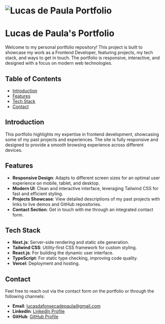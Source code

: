 # ![Lucas de Paula Portfolio](https://github.com/lucasdafonsecadepaula/portfolio/blob/main/public/images/og-image.png)

# Lucas de Paula's Portfolio

Welcome to my personal portfolio repository! This project is built to showcase my work as a Frontend Developer, featuring projects, my tech stack, and ways to get in touch. The portfolio is responsive, interactive, and designed with a focus on modern web technologies.

## Table of Contents
- [Introduction](#introduction)
- [Features](#features)
- [Tech Stack](#tech-stack)
- [Contact](#contact)

## Introduction

This portfolio highlights my expertise in frontend development, showcasing some of my past projects and experiences. The site is fully responsive and designed to provide a smooth browsing experience across different devices.

## Features

- **Responsive Design**: Adapts to different screen sizes for an optimal user experience on mobile, tablet, and desktop.
- **Modern UI**: Clean and interactive interface, leveraging Tailwind CSS for fast and efficient styling.
- **Projects Showcase**: View detailed descriptions of my past projects with links to live demos and GitHub repositories.
- **Contact Section**: Get in touch with me through an integrated contact form.

## Tech Stack

- **Next.js**: Server-side rendering and static site generation.
- **Tailwind CSS**: Utility-first CSS framework for custom styling.
- **React.js**: For building the dynamic user interface.
- **TypeScript**: For static type checking, improving code quality.
- **Vercel**: Deployment and hosting.

## Contact

Feel free to reach out via the contact form on the portfolio or through the following channels:

- **Email**: lucasdafonsecadepaula@gmail.com
- **LinkedIn**: [LinkedIn Profile](https://www.linkedin.com/in/lucas-da-fonseca-de-paula/)
- **GitHub**: [GitHub Profile](https://github.com/lucasdafonsecadepaula)